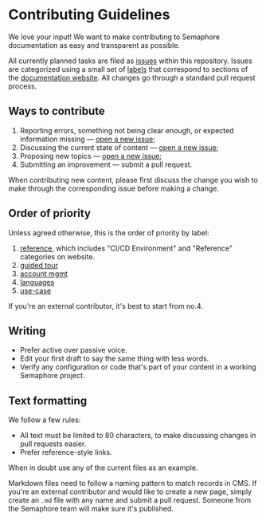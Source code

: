 # Contributing Guidelines

We love your input! We want to make contributing to Semaphore documentation as
easy and transparent as possible.

All currently planned tasks are filed as [issues][issues] within this
repository. Issues are categorized using a small set of [labels][labels] that
correspond to sections of the [documentation website][docs-website]. All changes
go through a standard pull request process.

## Ways to contribute

1. Reporting errors, something not being clear enough, or expected information
   missing — [open a new issue][new-issue];
2. Discussing the current state of content — [open a new issue][new-issue];
3. Proposing new topics — [open a new issue][new-issue];
4. Submitting an improvement — submit a pull request.

When contributing new content, please first discuss the change you wish to make
through the corresponding issue before making a change.

## Order of priority

Unless agreed otherwise, this is the order of priority by label:

1. [reference][reference-issues], which includes "CI/CD Environment" and
  "Reference" categories on website.
2. [guided tour][guided-tour-issues]
3. [account mgmt][account-mgmt-issues]
4. [languages][languages-issues]
5. [use-case][use-case-issues]

If you're an external contributor, it's best to start from no.4.

## Writing

- Prefer active over passive voice.
- Edit your first draft to say the same thing with less words.
- Verify any configuration or code that's part of your content in a working
  Semaphore project.

## Text formatting

We follow a few rules:

- All text must be limited to 80 characters, to make discussing changes in pull
  requests easier.
- Prefer reference-style links.

When in doubt use any of the current files as an example.

Markdown files need to follow a naming pattern to match records in CMS. If
you're an external contributor and would like to create a new page, simply
create an `.md` file with any name and submit a pull request. Someone from the
Semaphore team will make sure it's published.

[issues]: https://github.com/semaphoreci/docs/issues
[labels]: https://github.com/semaphoreci/docs/labels
[docs-website]: https://docs.semaphoreci.com
[new-issue]: https://github.com/semaphoreci/docs/issues/new
[reference-issues]: https://github.com/semaphoreci/docs/labels/reference
[guided-tour-issues]: https://github.com/semaphoreci/docs/labels/guided%20tour
[account-mgmt-issues]: https://github.com/semaphoreci/docs/labels/account%20mgmt
[languages-issues]: https://github.com/semaphoreci/docs/labels/languages
[use-case-issues]: https://github.com/semaphoreci/docs/labels/use%20case
[prismjs]: https://prismjs.com
